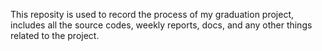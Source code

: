 This reposity is used to record the process of my graduation project, includes all the source codes, weekly reports, docs, and any other things related to the project.